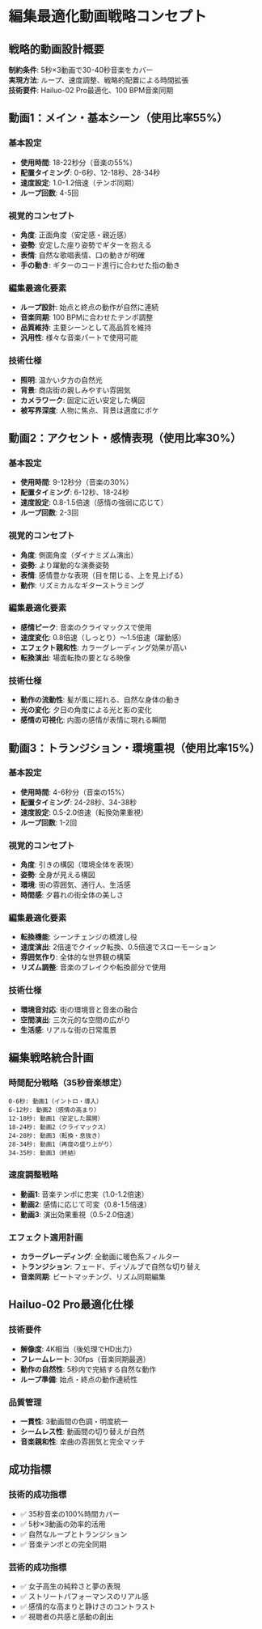 # 編集最適化動画戦略コンセプト

## 戦略的動画設計概要

**制約条件**: 5秒×3動画で30-40秒音楽をカバー  
**実現方法**: ループ、速度調整、戦略的配置による時間拡張  
**技術要件**: Hailuo-02 Pro最適化、100 BPM音楽同期

## 動画1：メイン・基本シーン（使用比率55%）

### 基本設定
- **使用時間**: 18-22秒分（音楽の55%）
- **配置タイミング**: 0-6秒、12-18秒、28-34秒
- **速度設定**: 1.0-1.2倍速（テンポ同期）
- **ループ回数**: 4-5回

### 視覚的コンセプト
- **角度**: 正面角度（安定感・親近感）
- **姿勢**: 安定した座り姿勢でギターを抱える
- **表情**: 自然な歌唱表情、口の動きが明確
- **手の動き**: ギターのコード進行に合わせた指の動き

### 編集最適化要素
- **ループ設計**: 始点と終点の動作が自然に連続
- **音楽同期**: 100 BPMに合わせたテンポ調整
- **品質維持**: 主要シーンとして高品質を維持
- **汎用性**: 様々な音楽パートで使用可能

### 技術仕様
- **照明**: 温かい夕方の自然光
- **背景**: 商店街の親しみやすい雰囲気
- **カメラワーク**: 固定に近い安定した構図
- **被写界深度**: 人物に焦点、背景は適度にボケ

## 動画2：アクセント・感情表現（使用比率30%）

### 基本設定
- **使用時間**: 9-12秒分（音楽の30%）
- **配置タイミング**: 6-12秒、18-24秒
- **速度設定**: 0.8-1.5倍速（感情の強弱に応じて）
- **ループ回数**: 2-3回

### 視覚的コンセプト
- **角度**: 側面角度（ダイナミズム演出）
- **姿勢**: より躍動的な演奏姿勢
- **表情**: 感情豊かな表現（目を閉じる、上を見上げる）
- **動作**: リズミカルなギターストラミング

### 編集最適化要素
- **感情ピーク**: 音楽のクライマックスで使用
- **速度変化**: 0.8倍速（しっとり）〜1.5倍速（躍動感）
- **エフェクト親和性**: カラーグレーディング効果が高い
- **転換演出**: 場面転換の要となる映像

### 技術仕様
- **動作の流動性**: 髪が風に揺れる、自然な身体の動き
- **光の変化**: 夕日の角度による光と影の変化
- **感情の可視化**: 内面の感情が表情に現れる瞬間

## 動画3：トランジション・環境重視（使用比率15%）

### 基本設定
- **使用時間**: 4-6秒分（音楽の15%）
- **配置タイミング**: 24-28秒、34-38秒
- **速度設定**: 0.5-2.0倍速（転換効果重視）
- **ループ回数**: 1-2回

### 視覚的コンセプト
- **角度**: 引きの構図（環境全体を表現）
- **姿勢**: 全身が見える構図
- **環境**: 街の雰囲気、通行人、生活感
- **時間感**: 夕暮れの街全体の美しさ

### 編集最適化要素
- **転換機能**: シーンチェンジの橋渡し役
- **速度演出**: 2倍速でクイック転換、0.5倍速でスローモーション
- **雰囲気作り**: 全体的な世界観の構築
- **リズム調整**: 音楽のブレイクや転換部分で使用

### 技術仕様
- **環境音対応**: 街の環境音と音楽の融合
- **空間演出**: 三次元的な空間の広がり
- **生活感**: リアルな街の日常風景

## 編集戦略統合計画

### 時間配分戦略（35秒音楽想定）
```
0-6秒: 動画1（イントロ・導入）
6-12秒: 動画2（感情の高まり）
12-18秒: 動画1（安定した展開）
18-24秒: 動画2（クライマックス）
24-28秒: 動画3（転換・息抜き）
28-34秒: 動画1（再度の盛り上がり）
34-35秒: 動画3（終結）
```

### 速度調整戦略
- **動画1**: 音楽テンポに忠実（1.0-1.2倍速）
- **動画2**: 感情に応じて可変（0.8-1.5倍速）
- **動画3**: 演出効果重視（0.5-2.0倍速）

### エフェクト適用計画
- **カラーグレーディング**: 全動画に暖色系フィルター
- **トランジション**: フェード、ディゾルブで自然な切り替え
- **音楽同期**: ビートマッチング、リズム同期編集

## Hailuo-02 Pro最適化仕様

### 技術要件
- **解像度**: 4K相当（後処理でHD出力）
- **フレームレート**: 30fps（音楽同期最適）
- **動作の自然性**: 5秒内で完結する自然な動作
- **ループ準備**: 始点・終点の動作連続性

### 品質管理
- **一貫性**: 3動画間の色調・明度統一
- **シームレス性**: 動画間の切り替えが自然
- **音楽親和性**: 楽曲の雰囲気と完全マッチ

## 成功指標

### 技術的成功指標
- ✅ 35秒音楽の100%時間カバー
- ✅ 5秒×3動画の効率的活用
- ✅ 自然なループとトランジション
- ✅ 音楽テンポとの完全同期

### 芸術的成功指標
- ✅ 女子高生の純粋さと夢の表現
- ✅ ストリートパフォーマンスのリアル感
- ✅ 感情的な高まりと静けさのコントラスト
- ✅ 視聴者の共感と感動の創出
